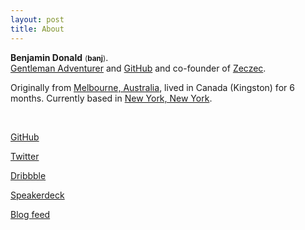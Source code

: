 ```yaml
---
layout: post
title: About 
---
```


**Benjamin Donald** <small>(**banj**)</small>. <br />
[Gentleman Adventurer]() and [GitHub](https://github.com) and co-founder of [Zeczec](http://zeczec.com). 

Originally from [Melbourne, Australia](https://www.google.com/maps/preview?q=melbourne), lived in Canada (Kingston) for 6 months. Currently based in [New York, New York](https://www.google.com/maps/preview?q=newyorkcity).

<br />

[GitHub](https://github.com/banj)

[Twitter](https://twitter.com/banjerbee)

[Dribbble]()

[Speakerdeck]()

[Blog feed](/feed.xml)


<br />
